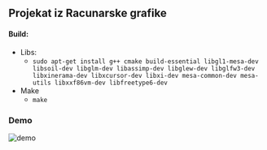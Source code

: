 ## Projekat iz Racunarske grafike

#### Build:
* Libs:
   * `sudo apt-get install g++ cmake build-essential libgl1-mesa-dev libsoil-dev libglm-dev libassimp-dev libglew-dev libglfw3-dev libxinerama-dev libxcursor-dev libxi-dev mesa-common-dev mesa-utils libxxf86vm-dev libfreetype6-dev`
* Make
   * `make`

### Demo

![demo](demo.gif)

